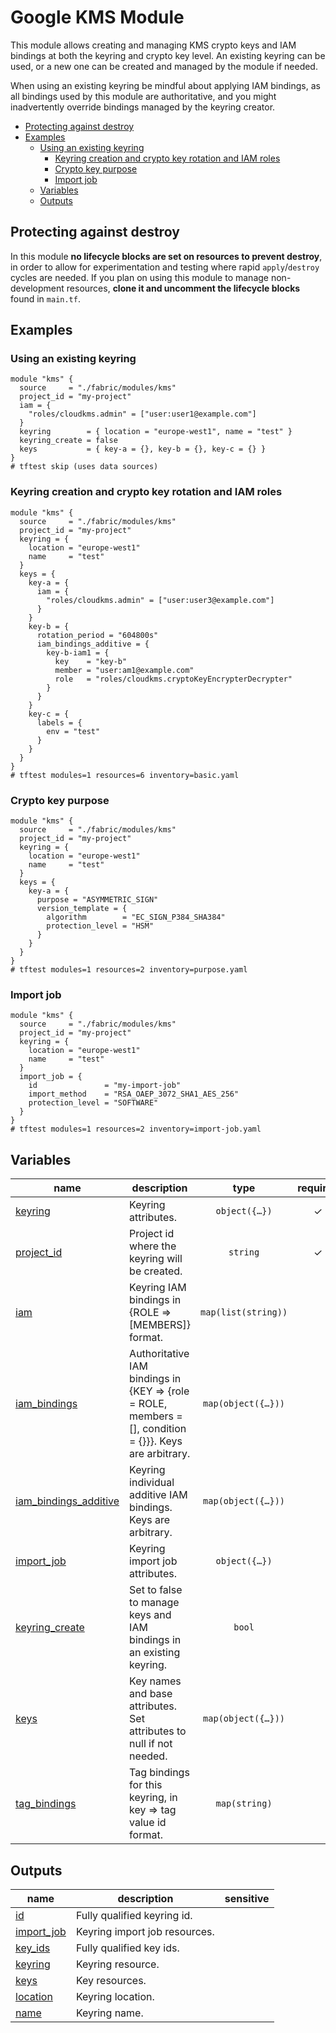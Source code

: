 # Google KMS Module

This module allows creating and managing KMS crypto keys and IAM bindings at both the keyring and crypto key level. An existing keyring can be used, or a new one can be created and managed by the module if needed.

When using an existing keyring be mindful about applying IAM bindings, as all bindings used by this module are authoritative, and you might inadvertently override bindings managed by the keyring creator.

<!-- BEGIN TOC -->
- [Protecting against destroy](#protecting-against-destroy)
- [Examples](#examples)
  - [Using an existing keyring](#using-an-existing-keyring)
    - [Keyring creation and crypto key rotation and IAM roles](#keyring-creation-and-crypto-key-rotation-and-iam-roles)
    - [Crypto key purpose](#crypto-key-purpose)
    - [Import job](#import-job)
  - [Variables](#variables)
  - [Outputs](#outputs)
<!-- END TOC -->

## Protecting against destroy

In this module **no lifecycle blocks are set on resources to prevent destroy**, in order to allow for experimentation and testing where rapid `apply`/`destroy` cycles are needed. If you plan on using this module to manage non-development resources, **clone it and uncomment the lifecycle blocks** found in `main.tf`.

## Examples

### Using an existing keyring

```hcl
module "kms" {
  source     = "./fabric/modules/kms"
  project_id = "my-project"
  iam = {
    "roles/cloudkms.admin" = ["user:user1@example.com"]
  }
  keyring        = { location = "europe-west1", name = "test" }
  keyring_create = false
  keys           = { key-a = {}, key-b = {}, key-c = {} }
}
# tftest skip (uses data sources)
```

### Keyring creation and crypto key rotation and IAM roles

```hcl
module "kms" {
  source     = "./fabric/modules/kms"
  project_id = "my-project"
  keyring = {
    location = "europe-west1"
    name     = "test"
  }
  keys = {
    key-a = {
      iam = {
        "roles/cloudkms.admin" = ["user:user3@example.com"]
      }
    }
    key-b = {
      rotation_period = "604800s"
      iam_bindings_additive = {
        key-b-iam1 = {
          key    = "key-b"
          member = "user:am1@example.com"
          role   = "roles/cloudkms.cryptoKeyEncrypterDecrypter"
        }
      }
    }
    key-c = {
      labels = {
        env = "test"
      }
    }
  }
}
# tftest modules=1 resources=6 inventory=basic.yaml
```

### Crypto key purpose

```hcl
module "kms" {
  source     = "./fabric/modules/kms"
  project_id = "my-project"
  keyring = {
    location = "europe-west1"
    name     = "test"
  }
  keys = {
    key-a = {
      purpose = "ASYMMETRIC_SIGN"
      version_template = {
        algorithm        = "EC_SIGN_P384_SHA384"
        protection_level = "HSM"
      }
    }
  }
}
# tftest modules=1 resources=2 inventory=purpose.yaml
```

### Import job

```hcl
module "kms" {
  source     = "./fabric/modules/kms"
  project_id = "my-project"
  keyring = {
    location = "europe-west1"
    name     = "test"
  }
  import_job = {
    id               = "my-import-job"
    import_method    = "RSA_OAEP_3072_SHA1_AES_256"
    protection_level = "SOFTWARE"
  }
}
# tftest modules=1 resources=2 inventory=import-job.yaml
```
<!-- BEGIN TFDOC -->
## Variables

| name | description | type | required | default |
|---|---|:---:|:---:|:---:|
| [keyring](variables.tf#L64) | Keyring attributes. | <code title="object&#40;&#123;&#10;  location &#61; string&#10;  name     &#61; string&#10;&#125;&#41;">object&#40;&#123;&#8230;&#125;&#41;</code> | ✓ |  |
| [project_id](variables.tf#L113) | Project id where the keyring will be created. | <code>string</code> | ✓ |  |
| [iam](variables.tf#L17) | Keyring IAM bindings in {ROLE => [MEMBERS]} format. | <code>map&#40;list&#40;string&#41;&#41;</code> |  | <code>&#123;&#125;</code> |
| [iam_bindings](variables.tf#L24) | Authoritative IAM bindings in {KEY => {role = ROLE, members = [], condition = {}}}. Keys are arbitrary. | <code title="map&#40;object&#40;&#123;&#10;  members &#61; list&#40;string&#41;&#10;  role    &#61; string&#10;  condition &#61; optional&#40;object&#40;&#123;&#10;    expression  &#61; string&#10;    title       &#61; string&#10;    description &#61; optional&#40;string&#41;&#10;  &#125;&#41;&#41;&#10;&#125;&#41;&#41;">map&#40;object&#40;&#123;&#8230;&#125;&#41;&#41;</code> |  | <code>&#123;&#125;</code> |
| [iam_bindings_additive](variables.tf#L39) | Keyring individual additive IAM bindings. Keys are arbitrary. | <code title="map&#40;object&#40;&#123;&#10;  member &#61; string&#10;  role   &#61; string&#10;  condition &#61; optional&#40;object&#40;&#123;&#10;    expression  &#61; string&#10;    title       &#61; string&#10;    description &#61; optional&#40;string&#41;&#10;  &#125;&#41;&#41;&#10;&#125;&#41;&#41;">map&#40;object&#40;&#123;&#8230;&#125;&#41;&#41;</code> |  | <code>&#123;&#125;</code> |
| [import_job](variables.tf#L54) | Keyring import job attributes. | <code title="object&#40;&#123;&#10;  id               &#61; string&#10;  import_method    &#61; string&#10;  protection_level &#61; string&#10;&#125;&#41;">object&#40;&#123;&#8230;&#125;&#41;</code> |  | <code>null</code> |
| [keyring_create](variables.tf#L72) | Set to false to manage keys and IAM bindings in an existing keyring. | <code>bool</code> |  | <code>true</code> |
| [keys](variables.tf#L78) | Key names and base attributes. Set attributes to null if not needed. | <code title="map&#40;object&#40;&#123;&#10;  rotation_period               &#61; optional&#40;string&#41;&#10;  labels                        &#61; optional&#40;map&#40;string&#41;&#41;&#10;  purpose                       &#61; optional&#40;string, &#34;ENCRYPT_DECRYPT&#34;&#41;&#10;  skip_initial_version_creation &#61; optional&#40;bool, false&#41;&#10;  version_template &#61; optional&#40;object&#40;&#123;&#10;    algorithm        &#61; string&#10;    protection_level &#61; optional&#40;string, &#34;SOFTWARE&#34;&#41;&#10;  &#125;&#41;&#41;&#10;&#10;&#10;  iam &#61; optional&#40;map&#40;list&#40;string&#41;&#41;, &#123;&#125;&#41;&#10;  iam_bindings &#61; optional&#40;map&#40;object&#40;&#123;&#10;    members &#61; list&#40;string&#41;&#10;    condition &#61; optional&#40;object&#40;&#123;&#10;      expression  &#61; string&#10;      title       &#61; string&#10;      description &#61; optional&#40;string&#41;&#10;    &#125;&#41;&#41;&#10;  &#125;&#41;&#41;, &#123;&#125;&#41;&#10;  iam_bindings_additive &#61; optional&#40;map&#40;object&#40;&#123;&#10;    member &#61; string&#10;    role   &#61; string&#10;    condition &#61; optional&#40;object&#40;&#123;&#10;      expression  &#61; string&#10;      title       &#61; string&#10;      description &#61; optional&#40;string&#41;&#10;    &#125;&#41;&#41;&#10;  &#125;&#41;&#41;, &#123;&#125;&#41;&#10;&#125;&#41;&#41;">map&#40;object&#40;&#123;&#8230;&#125;&#41;&#41;</code> |  | <code>&#123;&#125;</code> |
| [tag_bindings](variables.tf#L118) | Tag bindings for this keyring, in key => tag value id format. | <code>map&#40;string&#41;</code> |  | <code>&#123;&#125;</code> |

## Outputs

| name | description | sensitive |
|---|---|:---:|
| [id](outputs.tf#L17) | Fully qualified keyring id. |  |
| [import_job](outputs.tf#L26) | Keyring import job resources. |  |
| [key_ids](outputs.tf#L35) | Fully qualified key ids. |  |
| [keyring](outputs.tf#L47) | Keyring resource. |  |
| [keys](outputs.tf#L56) | Key resources. |  |
| [location](outputs.tf#L65) | Keyring location. |  |
| [name](outputs.tf#L74) | Keyring name. |  |
<!-- END TFDOC -->
